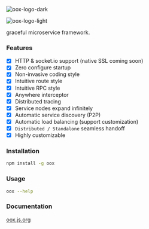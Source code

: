 ![oox-logo-dark](https://user-images.githubusercontent.com/16621637/146079784-d4d5805f-903d-44bd-998e-ff374b91ccb4.png#gh-light-mode-only)

![oox-logo-light](https://user-images.githubusercontent.com/16621637/146079978-29a0b6fc-ec6d-4d8f-9b80-9a089f716405.png#gh-dark-mode-only)

graceful microservice framework.

### Features
- [x] HTTP & socket.io support (native SSL coming soon)
- [x] Zero configure startup
- [x] Non-invasive coding style
- [x] Intuitive route style
- [x] Intuitive RPC style
- [x] Anywhere interceptor
- [x] Distributed tracing
- [x] Service nodes expand infinitely
- [x] Automatic service discovery (P2P)
- [x] Automatic load balancing (support customization)
- [x] `Distributed / Standalone` seamless handoff
- [x] Highly customizable

### Installation
```bash
npm install -g oox
```

### Usage
```bash
oox --help
```

### Documentation
[oox.js.org](https://oox.js.org/)
